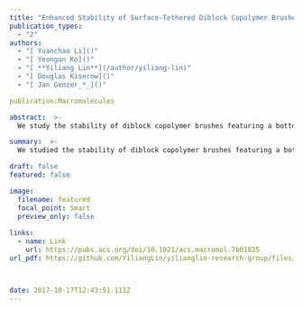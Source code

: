 ```yaml
---
title: "Enhanced Stability of Surface-Tethered Diblock Copolymer Brushes with a Neutral Polymer Block and a Weak Polyelectrolyte Block: Effects of Molecular Weight and Hydrophobicity of the Neutral Block. Macromolecules, 2017" 
publication_types:
  - "2"
authors:
  - "[ Yuanchao Li]()"
  - "[ Yeongun Ko]()"
  - "[ **Yiliang Lin**](/author/yiliang-lin)"
  - "[ Douglas Kiserow]()"
  - "[ Jan Genzer_*_]()"

publication:Macromolecules

abstract:  >-
  We study the stability of diblock copolymer brushes featuring a bottom neutral block, poly(methyl methacrylate) (PMMA) or poly(poly(ethylene glycol) methacrylate) (PPEGMA), and a top poly(acrylic acid) (PAA) block on flat silicon substrate. The polymer brushes are prepared by surface-initiated atom transfer radical polymerization (SI-ATRP). We use a combinatorial design featuring a molecular weight gradient in the bottom neutral block to investigate systematically the effect of the molecular weight of that block on the stability of the copolymer brush. We measure variations in dry thickness of the diblock copolymer brush by ellipsometry after different incubation times in aqueous buffer (pH = 9.0) as a function of thickness of the neutral block, indicating degrafting of the mechanically activated copolymer chains via hydrolysis of ester groups in the initiator and/or Si–O bonds that attach the polymer to the substrate. The stability of the diblock copolymer brushes is higher than that of PAA homopolymer brushes of the same molecular weight as the copolymer. Moreover, we establish that increasing the molecular weight of the neutral bottom PMMA block in PMMA-b-PAA brush shows higher stability than increasing the molecular weight of the bottom PPEGMA block in PPEGMA-b-PAA brush. Partial swelling of the bottom PMMA block (due to addition of a small amount of acetone) makes the degrafting of PMMA-b-PAA more pronounced. These findings suggest that the bottom water-insoluble polymer block plays an important role in governing the overall stability of the diblock copolymer brush.

summary:  >-
  We studied the stability of diblock copolymer brushes featuring a bottom neutral block, poly(methyl methacrylate) (PMMA) or poly(poly(ethylene glycol) methacrylate) (PPEGMA), and a top poly(acrylic acid) (PAA) block on flat silicon substrate

draft: false
featured: false

image:
  filename: featured
  focal_point: Smart
  preview_only: false
  
links:
  - name: Link
    url: https://pubs.acs.org/doi/10.1021/acs.macromol.7b01825
url_pdf: https://github.com/YiliangLin/yilianglin-research-group/files/9945861/Enhanced.Stability.of.Surface-Tethered.Diblock.Copolymer.Brushes.pdf



date: 2017-10-17T12:43:51.111Z
---
```

